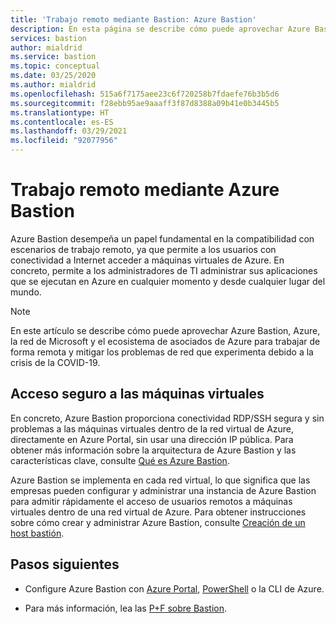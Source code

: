 ```yaml
---
title: 'Trabajo remoto mediante Bastion: Azure Bastion'
description: En esta página se describe cómo puede aprovechar Azure Bastion para habilitar el trabajo remoto debido a la pandemia de la COVID-19.
services: bastion
author: mialdrid
ms.service: bastion
ms.topic: conceptual
ms.date: 03/25/2020
ms.author: mialdrid
ms.openlocfilehash: 515a6f7175aee23c6f720258b7fdaefe76b3b5d6
ms.sourcegitcommit: f28ebb95ae9aaaff3f87d8388a09b41e0b3445b5
ms.translationtype: HT
ms.contentlocale: es-ES
ms.lasthandoff: 03/29/2021
ms.locfileid: "92077956"
---
```

# <a name="working-remotely-using-azure-bastion"></a>Trabajo remoto mediante Azure Bastion

Azure Bastion desempeña un papel fundamental en la compatibilidad con escenarios de trabajo remoto, ya que permite a los usuarios con conectividad a Internet acceder a máquinas virtuales de Azure. En concreto, permite a los administradores de TI administrar sus aplicaciones que se ejecutan en Azure en cualquier momento y desde cualquier lugar del mundo.

>[!NOTE]
>En este artículo se describe cómo puede aprovechar Azure Bastion, Azure, la red de Microsoft y el ecosistema de asociados de Azure para trabajar de forma remota y mitigar los problemas de red que experimenta debido a la crisis de la COVID-19.
>

## <a name="securely-access-virtual-machines"></a>Acceso seguro a las máquinas virtuales

En concreto, Azure Bastion proporciona conectividad RDP/SSH segura y sin problemas a las máquinas virtuales dentro de la red virtual de Azure, directamente en Azure Portal, sin usar una dirección IP pública. Para obtener más información sobre la arquitectura de Azure Bastion y las características clave, consulte [Qué es Azure Bastion](bastion-overview.md).

Azure Bastion se implementa en cada red virtual, lo que significa que las empresas pueden configurar y administrar una instancia de Azure Bastion para admitir rápidamente el acceso de usuarios remotos a máquinas virtuales dentro de una red virtual de Azure. Para obtener instrucciones sobre cómo crear y administrar Azure Bastion, consulte [Creación de un host bastión](./tutorial-create-host-portal.md).

## <a name="next-steps"></a>Pasos siguientes

* Configure Azure Bastion con [Azure Portal](./tutorial-create-host-portal.md), [PowerShell](bastion-create-host-powershell.md) o la CLI de Azure.

* Para más información, lea las [P+F sobre Bastion](bastion-faq.md).